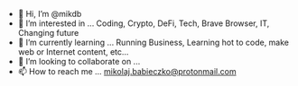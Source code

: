 - 👋 Hi, I’m @mikdb
- 👀 I’m interested in ... Coding, Crypto, DeFi, Tech, Brave Browser, IT, Changing future
- 🌱 I’m currently learning ... Running Business, Learning hot to code, make web or Internet content, etc...
- 💞️ I’m looking to collaborate on ...
- 📫 How to reach me ... mikolaj.babieczko@protonmail.com

<!---
mikdb/mikdb is a ✨ special ✨ repository because its `README.md` (this file) appears on your GitHub profile.
You can click the Preview link to take a look at your changes.
--->
